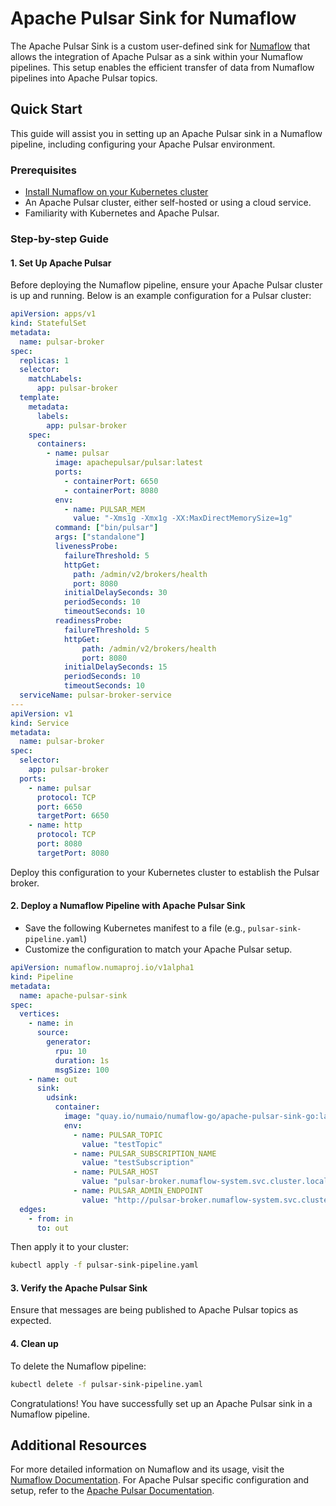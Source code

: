 # Apache Pulsar Sink for Numaflow

The Apache Pulsar Sink is a custom user-defined sink for [Numaflow](https://numaflow.numaproj.io/) that allows the integration of Apache Pulsar as a sink within your Numaflow pipelines. This setup enables the efficient transfer of data from Numaflow pipelines into Apache Pulsar topics.

## Quick Start
This guide will assist you in setting up an Apache Pulsar sink in a Numaflow pipeline, including configuring your Apache Pulsar environment.

### Prerequisites
* [Install Numaflow on your Kubernetes cluster](https://numaflow.numaproj.io/quick-start/)
* An Apache Pulsar cluster, either self-hosted or using a cloud service.
* Familiarity with Kubernetes and Apache Pulsar.

### Step-by-step Guide

#### 1. Set Up Apache Pulsar

Before deploying the Numaflow pipeline, ensure your Apache Pulsar cluster is up and running. Below is an example configuration for a Pulsar cluster:

```yaml
apiVersion: apps/v1
kind: StatefulSet
metadata:
  name: pulsar-broker
spec:
  replicas: 1
  selector:
    matchLabels:
      app: pulsar-broker
  template:
    metadata:
      labels:
        app: pulsar-broker
    spec:
      containers:
        - name: pulsar
          image: apachepulsar/pulsar:latest
          ports:
            - containerPort: 6650
            - containerPort: 8080
          env:
            - name: PULSAR_MEM
              value: "-Xms1g -Xmx1g -XX:MaxDirectMemorySize=1g"
          command: ["bin/pulsar"]
          args: ["standalone"]
          livenessProbe:
            failureThreshold: 5
            httpGet:
              path: /admin/v2/brokers/health
              port: 8080
            initialDelaySeconds: 30
            periodSeconds: 10
            timeoutSeconds: 10
          readinessProbe:
            failureThreshold: 5
            httpGet:
                path: /admin/v2/brokers/health
                port: 8080
            initialDelaySeconds: 15
            periodSeconds: 10
            timeoutSeconds: 10
  serviceName: pulsar-broker-service
---
apiVersion: v1
kind: Service
metadata:
  name: pulsar-broker
spec:
  selector:
    app: pulsar-broker
  ports:
    - name: pulsar
      protocol: TCP
      port: 6650
      targetPort: 6650
    - name: http
      protocol: TCP
      port: 8080
      targetPort: 8080
```

Deploy this configuration to your Kubernetes cluster to establish the Pulsar broker.

#### 2. Deploy a Numaflow Pipeline with Apache Pulsar Sink

- Save the following Kubernetes manifest to a file (e.g., `pulsar-sink-pipeline.yaml`)
- Customize the configuration to match your Apache Pulsar setup.

```yaml
apiVersion: numaflow.numaproj.io/v1alpha1
kind: Pipeline
metadata:
  name: apache-pulsar-sink
spec:
  vertices:
    - name: in
      source:
        generator:
          rpu: 10
          duration: 1s
          msgSize: 100
    - name: out
      sink:
        udsink:
          container:
            image: "quay.io/numaio/numaflow-go/apache-pulsar-sink-go:latest"
            env:
              - name: PULSAR_TOPIC
                value: "testTopic"
              - name: PULSAR_SUBSCRIPTION_NAME
                value: "testSubscription"
              - name: PULSAR_HOST
                value: "pulsar-broker.numaflow-system.svc.cluster.local:6650"
              - name: PULSAR_ADMIN_ENDPOINT
                value: "http://pulsar-broker.numaflow-system.svc.cluster.local:8080"
  edges:
    - from: in
      to: out
```
Then apply it to your cluster:
```bash
kubectl apply -f pulsar-sink-pipeline.yaml
```

#### 3. Verify the Apache Pulsar Sink

Ensure that messages are being published to Apache Pulsar topics as expected.

#### 4. Clean up

To delete the Numaflow pipeline:
```bash
kubectl delete -f pulsar-sink-pipeline.yaml
```

Congratulations! You have successfully set up an Apache Pulsar sink in a Numaflow pipeline.

## Additional Resources

For more detailed information on Numaflow and its usage, visit the [Numaflow Documentation](https://numaflow.numaproj.io/). For Apache Pulsar specific configuration and setup, refer to the [Apache Pulsar Documentation](https://pulsar.apache.org/docs/en/standalone/).
